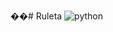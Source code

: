 ��#   R u l e t a 
![python](https://github.com/user-attachments/assets/50b724d7-f965-4f14-a8b3-a0b650fcbfb4)
 

